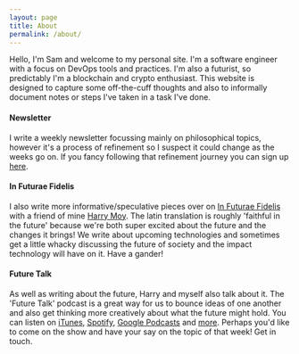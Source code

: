 ```yaml
---
layout: page
title: About
permalink: /about/
---
```


Hello, I'm Sam and welcome to my personal site. I'm a software engineer with a focus on DevOps tools and practices. I'm also a futurist, so predictably I'm a blockchain and crypto enthusiast. This website is designed to capture some off-the-cuff thoughts and also to informally document notes or steps I've taken in a task I've done.

#### Newsletter
I write a weekly newsletter focussing mainly on philosophical topics, however it's a process of refinement so I suspect it could change as the weeks go on. If you fancy following that refinement journey you can sign up [here](https://newsletter.samclusker.com). 

#### In Futurae Fidelis
I also write more informative/speculative pieces over on [In Futurae Fidelis](https://futuraefidelis.co.uk) with a friend of mine [Harry Moy](https://twitter.com/HarryMoy). The latin translation is roughly 'faithful in the future' because we're both super excited about the future and the changes it brings! We write about upcoming technologies and sometimes get a little whacky discussing the future of society and the impact technology will have on it. Have a gander!

#### Future Talk
As well as writing about the future, Harry and myself also talk about it. The 'Future Talk' podcast is a great way for us to bounce ideas of one another and also get thinking more creatively about what the future might hold. You can listen on [iTunes](https://podcasts.apple.com/us/podcast/future-talk/id1560622460?uo=4), [Spotify](https://open.spotify.com/show/43iRuy0lhll1MCe6I7jRNh), [Google Podcasts](https://podcasts.google.com/feed/aHR0cHM6Ly9hbmNob3IuZm0vcy80ZGQ0ODE3MC9wb2RjYXN0L3Jzcw==) and [more](https://anchor.fm/future-talk). Perhaps you'd like to come on the show and have your say on the topic of that week! Get in touch.